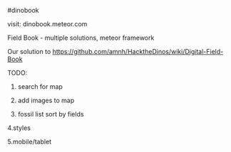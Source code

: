#dinobook

visit:  dinobook.meteor.com

Field Book - multiple solutions, meteor framework

Our solution to https://github.com/amnh/HacktheDinos/wiki/Digital-Field-Book 






TODO:

1. search for map

2. add images to map

3. fossil list sort by fields

4.styles

5.mobile/tablet